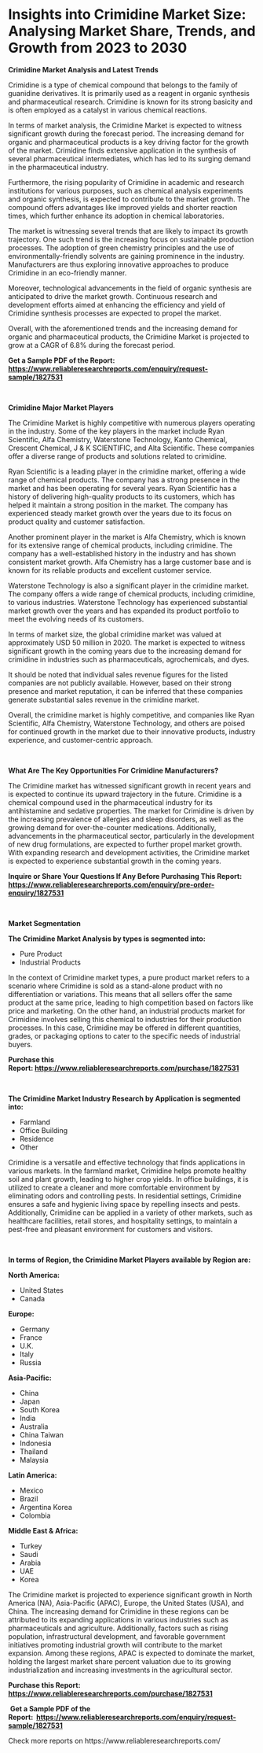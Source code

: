 <p><h1>Insights into Crimidine Market Size: Analysing Market Share, Trends, and Growth from 2023 to 2030</h1></p><p><strong>Crimidine Market Analysis and Latest Trends</strong></p>
<p><p>Crimidine is a type of chemical compound that belongs to the family of guanidine derivatives. It is primarily used as a reagent in organic synthesis and pharmaceutical research. Crimidine is known for its strong basicity and is often employed as a catalyst in various chemical reactions.</p><p>In terms of market analysis, the Crimidine Market is expected to witness significant growth during the forecast period. The increasing demand for organic and pharmaceutical products is a key driving factor for the growth of the market. Crimidine finds extensive application in the synthesis of several pharmaceutical intermediates, which has led to its surging demand in the pharmaceutical industry.</p><p>Furthermore, the rising popularity of Crimidine in academic and research institutions for various purposes, such as chemical analysis experiments and organic synthesis, is expected to contribute to the market growth. The compound offers advantages like improved yields and shorter reaction times, which further enhance its adoption in chemical laboratories.</p><p>The market is witnessing several trends that are likely to impact its growth trajectory. One such trend is the increasing focus on sustainable production processes. The adoption of green chemistry principles and the use of environmentally-friendly solvents are gaining prominence in the industry. Manufacturers are thus exploring innovative approaches to produce Crimidine in an eco-friendly manner.</p><p>Moreover, technological advancements in the field of organic synthesis are anticipated to drive the market growth. Continuous research and development efforts aimed at enhancing the efficiency and yield of Crimidine synthesis processes are expected to propel the market.</p><p>Overall, with the aforementioned trends and the increasing demand for organic and pharmaceutical products, the Crimidine Market is projected to grow at a CAGR of 6.8% during the forecast period.</p></p>
<p><strong>Get a Sample PDF of the Report:&nbsp; <a href="https://www.reliableresearchreports.com/enquiry/request-sample/1827531">https://www.reliableresearchreports.com/enquiry/request-sample/1827531</a></strong></p>
<p>&nbsp;</p>
<p><strong>Crimidine Major Market Players</strong></p>
<p><p>The Crimidine Market is highly competitive with numerous players operating in the industry. Some of the key players in the market include Ryan Scientific, Alfa Chemistry, Waterstone Technology, Kanto Chemical, Crescent Chemical, J & K SCIENTIFIC, and Alta Scientific. These companies offer a diverse range of products and solutions related to crimidine.</p><p>Ryan Scientific is a leading player in the crimidine market, offering a wide range of chemical products. The company has a strong presence in the market and has been operating for several years. Ryan Scientific has a history of delivering high-quality products to its customers, which has helped it maintain a strong position in the market. The company has experienced steady market growth over the years due to its focus on product quality and customer satisfaction.</p><p>Another prominent player in the market is Alfa Chemistry, which is known for its extensive range of chemical products, including crimidine. The company has a well-established history in the industry and has shown consistent market growth. Alfa Chemistry has a large customer base and is known for its reliable products and excellent customer service.</p><p>Waterstone Technology is also a significant player in the crimidine market. The company offers a wide range of chemical products, including crimidine, to various industries. Waterstone Technology has experienced substantial market growth over the years and has expanded its product portfolio to meet the evolving needs of its customers.</p><p>In terms of market size, the global crimidine market was valued at approximately USD 50 million in 2020. The market is expected to witness significant growth in the coming years due to the increasing demand for crimidine in industries such as pharmaceuticals, agrochemicals, and dyes.</p><p>It should be noted that individual sales revenue figures for the listed companies are not publicly available. However, based on their strong presence and market reputation, it can be inferred that these companies generate substantial sales revenue in the crimidine market.</p><p>Overall, the crimidine market is highly competitive, and companies like Ryan Scientific, Alfa Chemistry, Waterstone Technology, and others are poised for continued growth in the market due to their innovative products, industry experience, and customer-centric approach.</p></p>
<p>&nbsp;</p>
<p><strong>What Are The Key Opportunities For Crimidine Manufacturers?</strong></p>
<p><p>The Crimidine market has witnessed significant growth in recent years and is expected to continue its upward trajectory in the future. Crimidine is a chemical compound used in the pharmaceutical industry for its antihistamine and sedative properties. The market for Crimidine is driven by the increasing prevalence of allergies and sleep disorders, as well as the growing demand for over-the-counter medications. Additionally, advancements in the pharmaceutical sector, particularly in the development of new drug formulations, are expected to further propel market growth. With expanding research and development activities, the Crimidine market is expected to experience substantial growth in the coming years.</p></p>
<p><strong>Inquire or Share Your Questions If Any Before Purchasing This Report: <a href="https://www.reliableresearchreports.com/enquiry/pre-order-enquiry/1827531">https://www.reliableresearchreports.com/enquiry/pre-order-enquiry/1827531</a></strong></p>
<p>&nbsp;</p>
<p><strong>Market Segmentation</strong></p>
<p><strong>The Crimidine Market Analysis by types is segmented into:</strong></p>
<p><ul><li>Pure Product</li><li>Industrial Products</li></ul></p>
<p><p>In the context of Crimidine market types, a pure product market refers to a scenario where Crimidine is sold as a stand-alone product with no differentiation or variations. This means that all sellers offer the same product at the same price, leading to high competition based on factors like price and marketing. On the other hand, an industrial products market for Crimidine involves selling this chemical to industries for their production processes. In this case, Crimidine may be offered in different quantities, grades, or packaging options to cater to the specific needs of industrial buyers.</p></p>
<p><strong>Purchase this Report:&nbsp;<a href="https://www.reliableresearchreports.com/purchase/1827531">https://www.reliableresearchreports.com/purchase/1827531</a></strong></p>
<p>&nbsp;</p>
<p><strong>The Crimidine Market Industry Research by Application is segmented into:</strong></p>
<p><ul><li>Farmland</li><li>Office Building</li><li>Residence</li><li>Other</li></ul></p>
<p><p>Crimidine is a versatile and effective technology that finds applications in various markets. In the farmland market, Crimidine helps promote healthy soil and plant growth, leading to higher crop yields. In office buildings, it is utilized to create a cleaner and more comfortable environment by eliminating odors and controlling pests. In residential settings, Crimidine ensures a safe and hygienic living space by repelling insects and pests. Additionally, Crimidine can be applied in a variety of other markets, such as healthcare facilities, retail stores, and hospitality settings, to maintain a pest-free and pleasant environment for customers and visitors.</p></p>
<p>&nbsp;</p>
<p><strong>In terms of Region, the Crimidine Market Players available by Region are:</strong></p>
<p>
    <p> <strong> North America: </strong>
        <ul>
            <li>United States</li>
            <li>Canada</li>
        </ul>
        </p> 
    <p> <strong> Europe: </strong>
        <ul>
            <li>Germany</li>
            <li>France</li>
            <li>U.K.</li>
            <li>Italy</li>
            <li>Russia</li>
        </ul>
        </p> 
    <p> <strong> Asia-Pacific: </strong>
        <ul>
            <li>China</li>
            <li>Japan</li>
            <li>South Korea</li>
            <li>India</li>
            <li>Australia</li>
            <li>China Taiwan</li>
            <li>Indonesia</li>
            <li>Thailand</li>
            <li>Malaysia</li>
        </ul>
        </p> 
    <p> <strong> Latin America: </strong>
        <ul>
            <li>Mexico</li>
            <li>Brazil</li>
            <li>Argentina Korea</li>
            <li>Colombia</li>
        </ul>
        </p> 
    <p> <strong> Middle East & Africa: </strong>
        <ul>
            <li>Turkey</li>
            <li>Saudi</li>
            <li>Arabia</li>
            <li>UAE</li>
            <li>Korea</li>
        </ul>
    </p>
    </p>
<p><p>The Crimidine market is projected to experience significant growth in North America (NA), Asia-Pacific (APAC), Europe, the United States (USA), and China. The increasing demand for Crimidine in these regions can be attributed to its expanding applications in various industries such as pharmaceuticals and agriculture. Additionally, factors such as rising population, infrastructural development, and favorable government initiatives promoting industrial growth will contribute to the market expansion. Among these regions, APAC is expected to dominate the market, holding the largest market share percent valuation due to its growing industrialization and increasing investments in the agricultural sector.</p></p>
<p><strong>Purchase this Report: <a href="https://www.reliableresearchreports.com/purchase/1827531">https://www.reliableresearchreports.com/purchase/1827531</a></strong></p>
<p>&nbsp;<strong>Get a Sample PDF of the Report:&nbsp;&nbsp;<a href="https://www.reliableresearchreports.com/enquiry/request-sample/1827531">https://www.reliableresearchreports.com/enquiry/request-sample/1827531</a></strong></p>
<p><strong></strong></p>
<p>Check more reports on https://www.reliableresearchreports.com/</p>